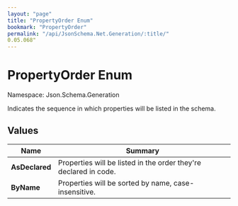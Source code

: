 ```yaml
---
layout: "page"
title: "PropertyOrder Enum"
bookmark: "PropertyOrder"
permalink: "/api/JsonSchema.Net.Generation/:title/"
0.05.068"
---
```

# PropertyOrder Enum

Namespace: Json.Schema.Generation

Indicates the sequence in which properties will be listed in the schema.

## Values

| Name | Summary |
|---|---|
| **AsDeclared** | Properties will be listed in the order they're declared in code. |
| **ByName** | Properties will be sorted by name, case-insensitive. |


